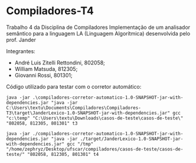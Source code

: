 # Compiladores-T4
Trabalho 4 da Disciplina de Compiladores
Implementação de um analisador semântico para a linguagem LA (Linguagem Algorítmica) desenvolvida pelo prof. Jander

Integrantes:
- André Luis Zitelli Rettondini, 802058;
- William Matsuda, 812305;
- Giovanni Rossi, 801301;

Código utilizado para testar com o corretor automático:
```
java -jar .\compiladores-corretor-automatico-1.0-SNAPSHOT-jar-with-dependencies.jar "java -jar C:\Users\textu\Documents\Compiladores\Compiladores-T3\target\JanderLexico-1.0-SNAPSHOT-jar-with-dependencies.jar" gcc "c:\temp" "C:\Users\textu\Downloads\casos-de-teste\casos-de-teste\" "802058, 812305, 801301" t3
```

```
java -jar ./compiladores-corretor-automatico-1.0-SNAPSHOT-jar-with-dependencies.jar "java -jar ./target/JanderLexico-1.0-SNAPSHOT-jar-with-dependencies.jar" gcc "/tmp" "/home/zephryz/Desktop/ufscar/compiladores/casos-de-teste/casos-de-teste/" "802058, 812305, 801301" t4
```